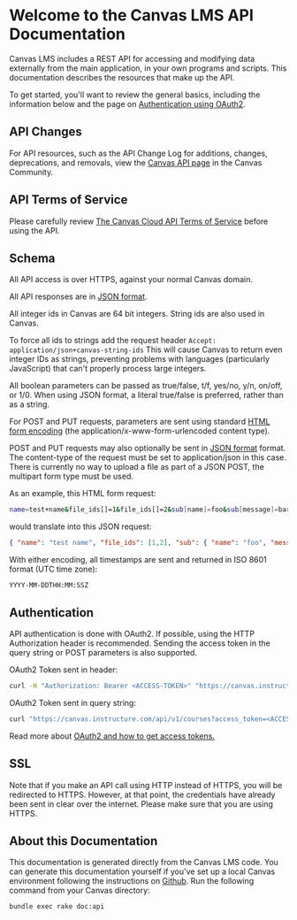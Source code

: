 Welcome to the Canvas LMS API Documentation
===========================================

Canvas LMS includes a REST API for accessing and modifying data
externally from the main application, in your own programs and scripts.
This documentation describes the resources that make up the API.

To get started, you'll want to review the general basics, including the
information below and the page on <a href="oauth.html">Authentication using OAuth2</a>.

API Changes
------

For API resources, such as the API Change Log for additions, changes, deprecations, and removals, view the <a href="https://community.canvaslms.com/t5/Change-Log/tkb-p/changelog">Canvas API page</a> in the Canvas Community.

API Terms of Service
------

Please carefully review <a href="https://www.canvaslms.com/policies/api-policy">The Canvas Cloud API Terms of Service</a> before using the API.

Schema
------

All API access is over HTTPS, against your normal Canvas domain.

All API responses are in <a href="http://www.json.org/">JSON format</a>.

All integer ids in Canvas are 64 bit integers. String ids are also used in Canvas.

To force all ids to strings add the request header `Accept: application/json+canvas-string-ids`
This will cause Canvas to return even integer IDs as strings, preventing problems with languages (particularly JavaScript) that can't properly process large integers.

All boolean parameters can be passed as true/false, t/f, yes/no, y/n, on/off, or 1/0. When using JSON format, a literal true/false is preferred, rather than as a string.

For POST and PUT requests, parameters are sent using standard
<a href="http://www.w3.org/TR/html4/interact/forms.html#h-17.13.4">HTML form
encoding</a> (the application/x-www-form-urlencoded content type).

POST and PUT requests may also optionally be sent in <a href="http://www.json.org/">JSON format</a> format. The content-type of the request must be set to application/json in this case. There is currently no way to upload a file as part of a JSON POST, the multipart form type must be used.

As an example, this HTML form request:

```bash
name=test+name&file_ids[]=1&file_ids[]=2&sub[name]=foo&sub[message]=bar&flag=y
```

would translate into this JSON request:

```json
{ "name": "test name", "file_ids": [1,2], "sub": { "name": "foo", "message": "bar" }, "flag": true }
```

With either encoding, all timestamps are sent and returned in ISO 8601 format (UTC time zone):

    YYYY-MM-DDTHH:MM:SSZ

Authentication
--------------

API authentication is done with OAuth2. If possible, using the HTTP
Authorization header is recommended. Sending the access token in the
query string or POST parameters is also supported.

OAuth2 Token sent in header:

```bash
curl -H "Authorization: Bearer <ACCESS-TOKEN>" "https://canvas.instructure.com/api/v1/courses"
```

OAuth2 Token sent in query string:

```bash
curl "https://canvas.instructure.com/api/v1/courses?access_token=<ACCESS-TOKEN>"
```

Read more about <a href="oauth.html">OAuth2 and how to get access tokens.</a>

SSL
---

Note that if you make an API call using HTTP instead of HTTPS, you will
be redirected to HTTPS. However, at that point, the credentials
have already been sent in clear over the internet. Please make
sure that you are using HTTPS.

About this Documentation
------------------------

This documentation is generated directly from the Canvas LMS code. You can generate this documentation yourself if you've set up a
local Canvas environment following the instructions on <a href="https://www.github.com/instructure/canvas-lms/wiki">Github</a>.
Run the following command from your Canvas directory:

```bash
bundle exec rake doc:api
```
